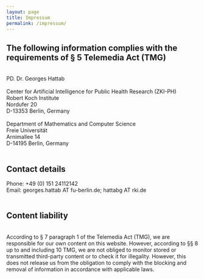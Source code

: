 ```yaml
---
layout: page
title: Impressum
permalink: /impressum/
---  
```


## The following information complies with the requirements of § 5 Telemedia Act (TMG)<br/>
<br/>
PD. Dr. Georges Hattab <br/> 
<br/>
Center for Artificial Intelligence for Public Health Research (ZKI-PH) <br/>
Robert Koch Institute <br/>
Nordufer 20 <br/>
D-13353 Berlin, Germany <br/>
<br/>
Department of Mathematics and Computer Science <br/>
Freie Universität <br/>
Arnimallee 14 <br/>
D-14195 Berlin, Germany <br/>
<br/>

## Contact details
Phone: +49 (0) 151 24112142<br/>
Email: georges.hattab AT fu-berlin.de; hattabg AT rki.de <br/>
<br/>

## Content liability
<br/>
According to § 7 paragraph 1 of the Telemedia Act (TMG), we are responsible for our own content on this website. However, according to §§ 8 up to and including 10 TMG, we are not obliged to monitor stored or transmitted third-party content or to check it for illegality. However, this does not release us from the obligation to comply with the blocking and removal of information in accordance with applicable laws. 
